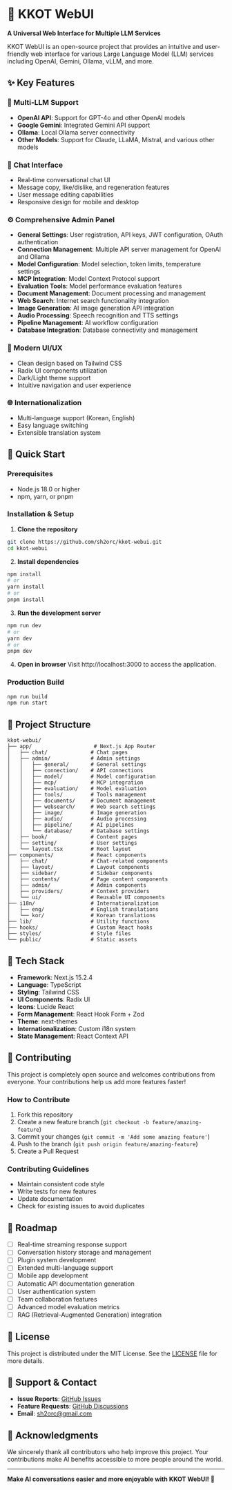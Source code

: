 # 🌸 KKOT WebUI

**A Universal Web Interface for Multiple LLM Services**

KKOT WebUI is an open-source project that provides an intuitive and user-friendly web interface for various Large Language Model (LLM) services including OpenAI, Gemini, Ollama, vLLM, and more.

## ✨ Key Features

### 🤖 Multi-LLM Support
- **OpenAI API**: Support for GPT-4o and other OpenAI models
- **Google Gemini**: Integrated Gemini API support
- **Ollama**: Local Ollama server connectivity
- **Other Models**: Support for Claude, LLaMA, Mistral, and various other models

### 💬 Chat Interface
- Real-time conversational chat UI
- Message copy, like/dislike, and regeneration features
- User message editing capabilities
- Responsive design for mobile and desktop

### ⚙️ Comprehensive Admin Panel
- **General Settings**: User registration, API keys, JWT configuration, OAuth authentication
- **Connection Management**: Multiple API server management for OpenAI and Ollama
- **Model Configuration**: Model selection, token limits, temperature settings
- **MCP Integration**: Model Context Protocol support
- **Evaluation Tools**: Model performance evaluation features
- **Document Management**: Document processing and management
- **Web Search**: Internet search functionality integration
- **Image Generation**: AI image generation API integration
- **Audio Processing**: Speech recognition and TTS settings
- **Pipeline Management**: AI workflow configuration
- **Database Integration**: Database connectivity and management

### 🎨 Modern UI/UX
- Clean design based on Tailwind CSS
- Radix UI components utilization
- Dark/Light theme support
- Intuitive navigation and user experience

### 🌐 Internationalization
- Multi-language support (Korean, English)
- Easy language switching
- Extensible translation system

## 🚀 Quick Start

### Prerequisites
- Node.js 18.0 or higher
- npm, yarn, or pnpm

### Installation & Setup

1. **Clone the repository**
```bash
git clone https://github.com/sh2orc/kkot-webui.git
cd kkot-webui
```

2. **Install dependencies**
```bash
npm install
# or
yarn install
# or
pnpm install
```

3. **Run the development server**
```bash
npm run dev
# or
yarn dev
# or
pnpm dev
```

4. **Open in browser**
Visit http://localhost:3000 to access the application.

### Production Build

```bash
npm run build
npm run start
```

## 📁 Project Structure

```
kkot-webui/
├── app/                    # Next.js App Router
│   ├── chat/              # Chat pages
│   ├── admin/             # Admin settings
│   │   ├── general/       # General settings
│   │   ├── connection/    # API connections
│   │   ├── model/         # Model configuration
│   │   ├── mcp/           # MCP integration
│   │   ├── evaluation/    # Model evaluation
│   │   ├── tools/         # Tools management
│   │   ├── documents/     # Document management
│   │   ├── websearch/     # Web search settings
│   │   ├── image/         # Image generation
│   │   ├── audio/         # Audio processing
│   │   ├── pipeline/      # AI pipelines
│   │   └── database/      # Database settings
│   ├── book/              # Content pages
│   ├── setting/           # User settings
│   └── layout.tsx         # Root layout
├── components/            # React components
│   ├── chat/              # Chat-related components
│   ├── layout/            # Layout components
│   ├── sidebar/           # Sidebar components
│   ├── contents/          # Page content components
│   ├── admin/             # Admin components
│   ├── providers/         # Context providers
│   └── ui/                # Reusable UI components
├── i18n/                  # Internationalization
│   ├── eng/               # English translations
│   └── kor/               # Korean translations
├── lib/                   # Utility functions
├── hooks/                 # Custom React hooks
├── styles/                # Style files
└── public/                # Static assets
```

## 🔧 Tech Stack

- **Framework**: Next.js 15.2.4
- **Language**: TypeScript
- **Styling**: Tailwind CSS
- **UI Components**: Radix UI
- **Icons**: Lucide React
- **Form Management**: React Hook Form + Zod
- **Theme**: next-themes
- **Internationalization**: Custom i18n system
- **State Management**: React Context API

## 🌟 Contributing

This project is completely open source and welcomes contributions from everyone. Your contributions help us add more features faster!

### How to Contribute

1. Fork this repository
2. Create a new feature branch (`git checkout -b feature/amazing-feature`)
3. Commit your changes (`git commit -m 'Add some amazing feature'`)
4. Push to the branch (`git push origin feature/amazing-feature`)
5. Create a Pull Request

### Contributing Guidelines

- Maintain consistent code style
- Write tests for new features
- Update documentation
- Check for existing issues to avoid duplicates

## 🎯 Roadmap

- [ ] Real-time streaming response support
- [ ] Conversation history storage and management
- [ ] Plugin system development
- [ ] Extended multi-language support
- [ ] Mobile app development
- [ ] Automatic API documentation generation
- [ ] User authentication system
- [ ] Team collaboration features
- [ ] Advanced model evaluation metrics
- [ ] RAG (Retrieval-Augmented Generation) integration

## 📄 License

This project is distributed under the MIT License. See the [LICENSE](LICENSE) file for more details.

## 🤝 Support & Contact

- **Issue Reports**: [GitHub Issues](https://github.com/sh2orc/kkot-webui/issues)
- **Feature Requests**: [GitHub Discussions](https://github.com/sh2orc/kkot-webui/discussions)
- **Email**: sh2orc@gmail.com

## 🙏 Acknowledgments

We sincerely thank all contributors who help improve this project. Your contributions make AI benefits accessible to more people around the world.

---

**Make AI conversations easier and more enjoyable with KKOT WebUI!** 🚀 